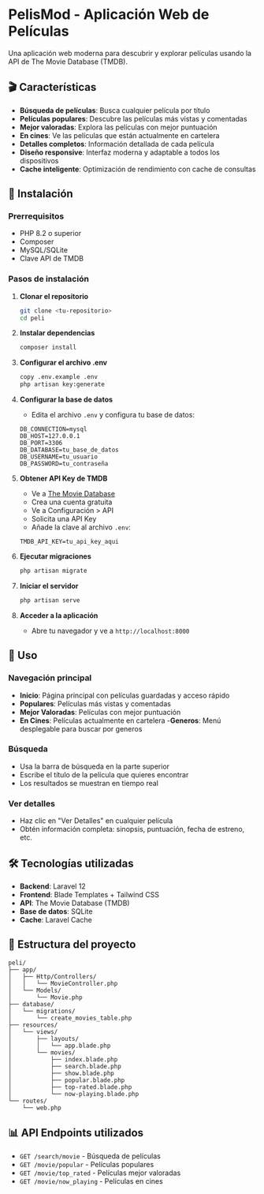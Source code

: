 # PelisMod - Aplicación Web de Películas

Una aplicación web moderna para descubrir y explorar películas usando la API de The Movie Database (TMDB).

## 🎬 Características

- **Búsqueda de películas**: Busca cualquier película por título
- **Películas populares**: Descubre las películas más vistas y comentadas
- **Mejor valoradas**: Explora las películas con mejor puntuación
- **En cines**: Ve las películas que están actualmente en cartelera
- **Detalles completos**: Información detallada de cada película
- **Diseño responsive**: Interfaz moderna y adaptable a todos los dispositivos
- **Cache inteligente**: Optimización de rendimiento con cache de consultas

## 🚀 Instalación

### Prerrequisitos

- PHP 8.2 o superior
- Composer
- MySQL/SQLite
- Clave API de TMDB

### Pasos de instalación

1. **Clonar el repositorio**
   ```bash
   git clone <tu-repositorio>
   cd peli
   ```

2. **Instalar dependencias**
   ```bash
   composer install
   ```

3. **Configurar el archivo .env**
   ```bash
   copy .env.example .env
   php artisan key:generate
   ```

4. **Configurar la base de datos**
   - Edita el archivo `.env` y configura tu base de datos:
   ```env
   DB_CONNECTION=mysql
   DB_HOST=127.0.0.1
   DB_PORT=3306
   DB_DATABASE=tu_base_de_datos
   DB_USERNAME=tu_usuario
   DB_PASSWORD=tu_contraseña
   ```

5. **Obtener API Key de TMDB**
   - Ve a [The Movie Database](https://www.themoviedb.org/)
   - Crea una cuenta gratuita
   - Ve a Configuración > API
   - Solicita una API Key
   - Añade la clave al archivo `.env`:
   ```env
   TMDB_API_KEY=tu_api_key_aqui
   ```

6. **Ejecutar migraciones**
   ```bash
   php artisan migrate
   ```

7. **Iniciar el servidor**
   ```bash
   php artisan serve
   ```

8. **Acceder a la aplicación**
   - Abre tu navegador y ve a `http://localhost:8000`

## 📱 Uso

### Navegación principal
- **Inicio**: Página principal con películas guardadas y acceso rápido
- **Populares**: Películas más vistas y comentadas
- **Mejor Valoradas**: Películas con mejor puntuación
- **En Cines**: Películas actualmente en cartelera
-**Generos**: Menú desplegable para buscar por generos

### Búsqueda
- Usa la barra de búsqueda en la parte superior
- Escribe el título de la película que quieres encontrar
- Los resultados se muestran en tiempo real

### Ver detalles
- Haz clic en "Ver Detalles" en cualquier película
- Obtén información completa: sinopsis, puntuación, fecha de estreno, etc.

## 🛠️ Tecnologías utilizadas

- **Backend**: Laravel 12
- **Frontend**: Blade Templates + Tailwind CSS
- **API**: The Movie Database (TMDB)
- **Base de datos**: SQLite
- **Cache**: Laravel Cache

## 📁 Estructura del proyecto

```
peli/
├── app/
│   ├── Http/Controllers/
│   │   └── MovieController.php
│   └── Models/
│       └── Movie.php
├── database/
│   └── migrations/
│       └── create_movies_table.php
├── resources/
│   └── views/
│       ├── layouts/
│       │   └── app.blade.php
│       └── movies/
│           ├── index.blade.php
│           ├── search.blade.php
│           ├── show.blade.php
│           ├── popular.blade.php
│           ├── top-rated.blade.php
│           └── now-playing.blade.php
└── routes/
    └── web.php
```

## 📊 API Endpoints utilizados

- `GET /search/movie` - Búsqueda de películas
- `GET /movie/popular` - Películas populares
- `GET /movie/top_rated` - Películas mejor valoradas
- `GET /movie/now_playing` - Películas en cines
